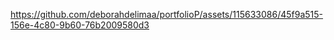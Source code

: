 

https://github.com/deborahdelimaa/portfolioP/assets/115633086/45f9a515-156e-4c80-9b60-76b2009580d3


